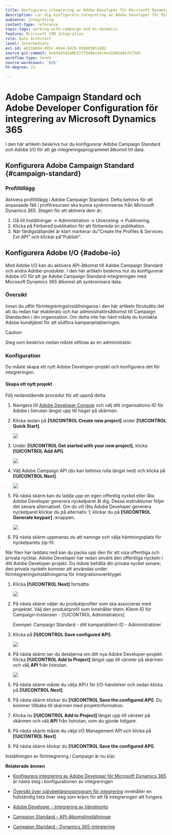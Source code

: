 ```yaml
---
title: Konfigurera integrering av Adobe Developer för Microsoft Dynamics 365
description: Lär dig konfigurera integrering av Adobe Developer för Microsoft Dynamics 365
audience: integrating
content-type: reference
topic-tags: working-with-campaign-and-ms-dynamics
feature: Microsoft CRM Integration
role: Data Architect
level: Intermediate
exl-id: ab21b694-d05c-4ba4-b828-936803651b82
source-git-commit: bee4da592e0b3727949bc44c6e41b81d4e7e73d4
workflow-type: tm+mt
source-wordcount: '625'
ht-degree: 1%

---
```


# Adobe Campaign Standard och Adobe Developer Configuration för integrering av Microsoft Dynamics 365

I den här artikeln beskrivs hur du konfigurerar Adobe Campaign Standard och Adobe I/O för att ge integreringsprogrammet åtkomst till data.

## Konfigurera Adobe Campaign Standard {#campaign-standard}

### Profiltillägg

Aktivera profiltillägg i Adobe Campaign Standard.   Detta behövs för att anpassade fält i profilresursen ska kunna synkroniseras från Microsoft Dynamics 365.   Stegen för att aktivera dem är:

1. Gå till Inställningar -> Administration -> Utveckling -> Publicering.
1. Klicka på Förbered publikation för att förbereda en publikation.
1. När färdigställandet är klart markerar du&quot;Create the Profiles &amp; Services Ext API&quot; och klickar på&quot;Publish&quot;.

## Konfigurera Adobe I/O {#adobe-io}

Med Adobe I/O kan du aktivera API-åtkomst till Adobe Campaign Standard och andra Adobe-produkter.   I den här artikeln beskrivs hur du konfigurerar Adobe I/O för att ge Adobe Campaign Standard-integreringen med Microsoft Dynamics 365 åtkomst att synkronisera data.

### Översikt

Innan du utför förintegreringsinställningarna i den här artikeln förutsätts det att du redan har etablerats och har administratörsåtkomst till Campaign Standarden i din organisation.  Om detta inte har hänt måste du kontakta Adobe kundtjänst för att slutföra kampanjetableringen.

>[!CAUTION]
>
>Steg som beskrivs nedan måste utföras av en administratör.

### Konfiguration

Du måste skapa ett nytt Adobe Developer-projekt och konfigurera det för integreringen.

#### Skapa ett nytt projekt

Följ nedanstående procedur för att uppnå detta:

1. Navigera till [Adobe Developer Console](https://console.adobe.io/home#) och välj ditt organisations-ID för Adobe i listrutan längst upp till höger på skärmen.

1. Klicka sedan på **[!UICONTROL Create new project]** under **[!UICONTROL Quick Start]**.

   ![](assets/adobeIO1.png)

1. Under **[!UICONTROL Get started with your new project]**, klicka **[!UICONTROL Add API]**.

   ![](assets/adobeIO2.png)

1. Välj Adobe Campaign API (du kan behöva rulla längst ned) och klicka på **[!UICONTROL Next]**.

   ![](assets/adobeIO3.png)

1. På nästa skärm kan du ladda upp en egen offentlig nyckel eller låta Adobe Developer generera nyckelparet åt dig. Dessa instruktioner följer det senare alternativet. Om du vill låta Adobe Developer generera nyckelparet klickar du på alternativ 1; klickar du på **[!UICONTROL Generate keypair]** -knappen.

   ![](assets/adobeIO4.png)

1. På nästa skärm uppmanas du att namnge och välja hämtningsplats för nyckelparets zip-fil.

När filen har laddats ned kan du packa upp den för att visa offentliga och privata nycklar. Adobe Developer har redan använt den offentliga nyckeln i ditt Adobe Developer-projekt. Du måste behålla din privata nyckel senare; den privata nyckeln kommer att användas under förintegreringsinställningarna för integrationsverktyget.

1. Klicka **[!UICONTROL Next]** fortsätta

   ![](assets/adobeIO5.png)

1. På nästa skärm väljer du produktprofiler som ska associeras med projektet. Välj den produktprofil som innehåller titeln: Klient-ID för Campaign-instansen - [!UICONTROL Administrators]

   Exempel: Campaign Standard - ditt kampanjklient-ID - Administratörer

1. Klicka på **[!UICONTROL Save configured API]**.

   ![](assets/adobeIO6.png)

1. På nästa skärm ser du detaljerna om ditt nya Adobe Developer-projekt. Klicka **[!UICONTROL Add to Project]** längst upp till vänster på skärmen och välj **API** från listrutan.

   ![](assets/adobeIO7.png)

1. På nästa skärm måste du välja API:t för I/O-händelser och sedan klicka på **[!UICONTROL Next]**.

1. På nästa skärm klickar du **[!UICONTROL Save the configured API]**.  Du kommer tillbaka till skärmen med projektinformation.

1. Klicka nu **[!UICONTROL Add to Project]** längst upp till vänster på skärmen och välj **API** från listrutan, som du gjorde tidigare.

1. På nästa skärm måste du välja I/O Management API och klicka på **[!UICONTROL Next]**.

1. På nästa skärm klickar du **[!UICONTROL Save the configured API]**.

Inställningen av förintegrering i Campaign är nu klar.

**Relaterade ämnen**

* [Konfigurera integrering av Adobe Developer för Microsoft Dynamics 365](../../integrating/using/d365-acs-configure-adobe-io.md) är nästa steg i konfigurationen av integreringen
* [Översikt över självbetjäningsprogram för integrering](../../integrating/using/d365-acs-self-service-app-quick-start-guide.md) innehåller en fullständig lista över steg som krävs för att få integreringen att fungera.


* [Adobe Developer - Integrering av tjänstkonto](https://developer.adobe.com/developer-console/docs/guides/#!AdobeDocs/adobeio-auth/master/AuthenticationOverview/ServiceAccountIntegration.md)
* [Campaign Standard - API-åtkomstinställningar](../../api/using/setting-up-api-access.md)
* [Campaign Standard - Dynamics 365-integrering](../../integrating/using/d365-acs-configure-d365.md)
